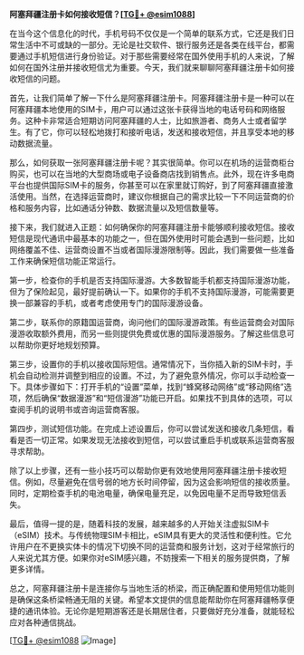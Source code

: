 **阿塞拜疆注册卡如何接收短信？[[TG💪+ @esim1088](https://t.me/s/esim1088)]**

在当今这个信息化的时代，手机号码不仅仅是一个简单的联系方式，它还是我们日常生活中不可或缺的一部分。无论是社交软件、银行服务还是各类在线平台，都需要通过手机短信进行身份验证。对于那些需要经常在国外使用手机的人来说，了解如何在国外注册并接收短信尤为重要。今天，我们就来聊聊阿塞拜疆注册卡如何接收短信的问题。

首先，让我们简单了解一下什么是阿塞拜疆注册卡。阿塞拜疆注册卡是一种可以在阿塞拜疆本地使用的SIM卡，用户可以通过这张卡获得当地的电话号码和网络服务。这种卡非常适合短期访问阿塞拜疆的人士，比如旅游者、商务人士或者留学生。有了它，你可以轻松地拨打和接听电话，发送和接收短信，并且享受本地的移动数据流量。

那么，如何获取一张阿塞拜疆注册卡呢？其实很简单。你可以在机场的运营商柜台购买，也可以在当地的大型商场或电子设备商店找到销售点。此外，现在许多电商平台也提供国际SIM卡的服务，你甚至可以在家里就订购好，到了阿塞拜疆直接激活使用。当然，在选择运营商时，建议你根据自己的需求比较一下不同运营商的价格和服务内容，比如通话分钟数、数据流量以及短信数量等。

接下来，我们就进入正题：如何确保你的阿塞拜疆注册卡能够顺利接收短信。接收短信是现代通讯中最基本的功能之一，但在国外使用时可能会遇到一些问题，比如网络覆盖不佳、运营商设置不当或者国际漫游限制等。因此，我们需要做一些准备工作来确保短信功能正常运行。

第一步，检查你的手机是否支持国际漫游。大多数智能手机都支持国际漫游功能，但为了保险起见，最好提前确认一下。如果你的手机不支持国际漫游，可能需要更换一部兼容的手机，或者考虑使用专门的国际漫游设备。

第二步，联系你的原籍国运营商，询问他们的国际漫游政策。有些运营商会对国际漫游收取额外费用，而另一些则提供免费或优惠的国际漫游服务。了解这些信息可以帮助你更好地规划预算。

第三步，设置你的手机以接收国际短信。通常情况下，当你插入新的SIM卡时，手机会自动检测并调整到相应的设置。不过，为了避免意外情况，你可以手动检查一下。具体步骤如下：打开手机的“设置”菜单，找到“蜂窝移动网络”或“移动网络”选项，然后确保“数据漫游”和“短信漫游”功能已开启。如果找不到具体的选项，可以查阅手机的说明书或咨询运营商客服。

第四步，测试短信功能。在完成上述设置后，你可以尝试发送和接收几条短信，看看是否一切正常。如果发现无法接收到短信，可以尝试重启手机或联系运营商客服寻求帮助。

除了以上步骤，还有一些小技巧可以帮助你更有效地使用阿塞拜疆注册卡接收短信。例如，尽量避免在信号弱的地方长时间停留，因为这会影响短信的接收质量。同时，定期检查手机的电池电量，确保电量充足，以免因电量不足而导致短信丢失。

最后，值得一提的是，随着科技的发展，越来越多的人开始关注虚拟SIM卡（eSIM）技术。与传统物理SIM卡相比，eSIM具有更大的灵活性和便利性。它允许用户在不更换实体卡的情况下切换不同的运营商和服务计划，这对于经常旅行的人来说尤其方便。如果你对eSIM感兴趣，不妨搜索一下相关的服务提供商，了解更多详情。

总之，阿塞拜疆注册卡是连接你与当地生活的桥梁，而正确配置和使用短信功能则是确保这条桥梁畅通无阻的关键。希望本文提供的信息能帮助你在阿塞拜疆畅享便捷的通讯体验。无论你是短期游客还是长期居住者，只要做好充分准备，就能轻松应对各种通信挑战。

[[TG💪+ @esim1088](https://t.me/s/esim1088) ![Image](https://i.postimg.cc/4NQfJmqS/Snipaste-2025-05-13-00-14-12.png)]
